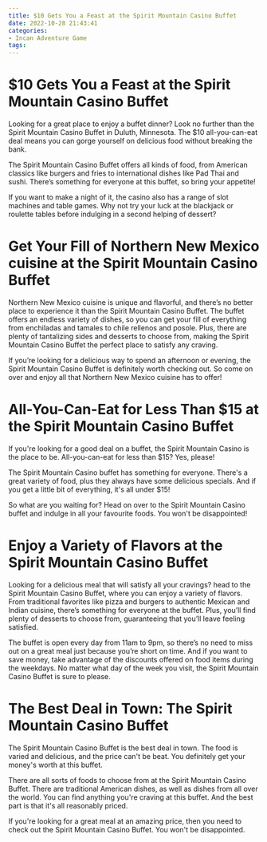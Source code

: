 ```yaml
---
title: $10 Gets You a Feast at the Spirit Mountain Casino Buffet 
date: 2022-10-28 21:43:41
categories:
- Incan Adventure Game
tags:
---
```



#  $10 Gets You a Feast at the Spirit Mountain Casino Buffet 

Looking for a great place to enjoy a buffet dinner? Look no further than the Spirit Mountain Casino Buffet in Duluth, Minnesota. The $10 all-you-can-eat deal means you can gorge yourself on delicious food without breaking the bank.

The Spirit Mountain Casino Buffet offers all kinds of food, from American classics like burgers and fries to international dishes like Pad Thai and sushi. There’s something for everyone at this buffet, so bring your appetite!

If you want to make a night of it, the casino also has a range of slot machines and table games. Why not try your luck at the blackjack or roulette tables before indulging in a second helping of dessert?

#  Get Your Fill of Northern New Mexico cuisine at the Spirit Mountain Casino Buffet 

Northern New Mexico cuisine is unique and flavorful, and there’s no better place to experience it than the Spirit Mountain Casino Buffet. The buffet offers an endless variety of dishes, so you can get your fill of everything from enchiladas and tamales to chile rellenos and posole. Plus, there are plenty of tantalizing sides and desserts to choose from, making the Spirit Mountain Casino Buffet the perfect place to satisfy any craving.

If you’re looking for a delicious way to spend an afternoon or evening, the Spirit Mountain Casino Buffet is definitely worth checking out. So come on over and enjoy all that Northern New Mexico cuisine has to offer!

#  All-You-Can-Eat for Less Than $15 at the Spirit Mountain Casino Buffet 

If you're looking for a good deal on a buffet, the Spirit Mountain Casino is the place to be. All-you-can-eat for less than $15? Yes, please!

The Spirit Mountain Casino buffet has something for everyone. There's a great variety of food, plus they always have some delicious specials. And if you get a little bit of everything, it's all under $15!

So what are you waiting for? Head on over to the Spirit Mountain Casino buffet and indulge in all your favourite foods. You won't be disappointed!

#  Enjoy a Variety of Flavors at the Spirit Mountain Casino Buffet 

Looking for a delicious meal that will satisfy all your cravings? head to the Spirit Mountain Casino Buffet, where you can enjoy a variety of flavors. From traditional favorites like pizza and burgers to authentic Mexican and Indian cuisine, there’s something for everyone at the buffet. Plus, you’ll find plenty of desserts to choose from, guaranteeing that you’ll leave feeling satisfied.

The buffet is open every day from 11am to 9pm, so there’s no need to miss out on a great meal just because you’re short on time. And if you want to save money, take advantage of the discounts offered on food items during the weekdays. No matter what day of the week you visit, the Spirit Mountain Casino Buffet is sure to please.

#  The Best Deal in Town: The Spirit Mountain Casino Buffet

The Spirit Mountain Casino Buffet is the best deal in town. The food is varied and delicious, and the price can't be beat. You definitely get your money's worth at this buffet.

There are all sorts of foods to choose from at the Spirit Mountain Casino Buffet. There are traditional American dishes, as well as dishes from all over the world. You can find anything you're craving at this buffet. And the best part is that it's all reasonably priced.

If you're looking for a great meal at an amazing price, then you need to check out the Spirit Mountain Casino Buffet. You won't be disappointed.